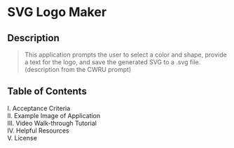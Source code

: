 # SVG Logo Maker

## Description
> This application prompts the user to select a color and shape, provide a text for the logo, and save the generated SVG to a .svg file. <br>
(description from the CWRU prompt)

## Table of Contents
I. Acceptance Criteria <br>
II. Example Image of Application <br>
III. Video Walk-through Tutorial <br>
IV. Helpful Resources <br>
V. License